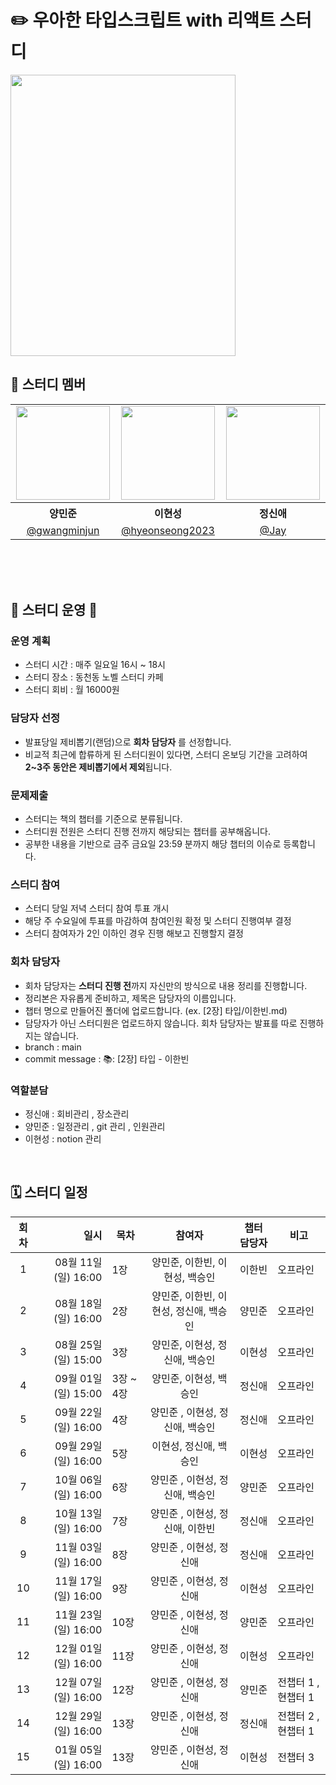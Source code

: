 # ✏️ 우아한 타입스크립트 with 리액트 스터디 

<img src="https://contents.kyobobook.co.kr/sih/fit-in/458x0/pdt/9791169211567.jpg" width="360" height="450">

<br> 

## 👶 스터디 멤버
<table>
<tbody>

<tr>
<td align="center"><img src="https://github.com/Clt689/ModernJS_Deepdive/assets/115773895/283a3aa0-9107-4e49-935b-ae1c06ba4e5e" width="150" /></td>
<td align="center"><img src="https://github.com/Clt689/ModernJS_Deepdive/assets/122369935/67a159cc-ce9b-4a1a-b2b7-9e56a886b096" width="150" /></td>
<td align="center"><img src="https://github.com/Clt689/ModernJS_Deepdive/assets/115773895/1f9ea4e9-61dd-4d17-b339-4a2e0dc75f70" width="150" /></td>
<!-- <td align="center"><img src="https://github.com/Clt689/ModernJS_Deepdive/assets/115773895/cb61a4ec-4823-42c0-a311-37d8e9dfce6f" width="150" /></td> -->
<!-- <td align="center"><img src="https://avatars.githubusercontent.com/u/70461991?v=4" width="150" /></td>   -->
</tr>
<tr>
<th align="center">양민준</th>
<th align="center">이현성</th>
<th align="center">정신애</th>
<!-- <th align="center">이한빈</th> -->
<!-- <th align="center">백승인</th> -->
</tr>
<tr>
<td align="center" width="170"><a href="https://github.com/gwangminjun">@gwangminjun</a></td>
<td align="center" width="170"><a href="https://github.com/hyeonseong2023">@hyeonseong2023</a></td>
<td align="center" width="170"><a href="https://github.com/fe-Jay">@Jay</a></td>
<!-- <td align="center" width="170"><a href="https://github.com/Clt689">@Clt689</a></td> -->
<!-- <td align="center" width="170"><a href="https://github.com/BaekWeb">@BaekWeb</a></td> -->
</tr>
</tbody>
</table>
<br>

<br>
<br>

## 📣 스터디 운영 📣

<div align="left">  

### 운영 계획
- 스터디 시간 : 매주 일요일 16시 ~ 18시
- 스터디 장소 : 동천동 노벨 스터디 카페
- 스터디 회비 : 월 16000원
  
### 담당자 선정
- 발표당일 제비뽑기(랜덤)으로 **회차 담당자** 를 선정합니다.
- 비교적 최근에 합류하게 된 스터디원이 있다면, 스터디 온보딩 기간을 고려하여 **2~3주 동안은 제비뽑기에서 제외**됩니다.
  
### 문제제출
- 스터디는 책의 챕터를 기준으로 분류됩니다.
- 스터디원 전원은 스터디 진행 전까지 해당되는 챕터를 공부해옵니다. 
- 공부한 내용을 기반으로 금주 금요일 23:59 분까지 해당 챕터의 이슈로 등록합니다.

### 스터디 참여
- 스터디 당일 저녁 스터디 참여 투표 개시
- 해당 주 수요일에 투표를 마감하여 참여인원 확정 및 스터디 진행여부 결정
- 스터디 참여자가 2인 이하인 경우 진행 해보고 진행할지 결정

### 회차 담당자
- 회차 담당자는 **스터디 진행 전**까지 자신만의 방식으로 내용 정리를 진행합니다.
- 정리본은 자유롭게 준비하고, 제목은 담당자의 이름입니다.
- 챕터 명으로 만들어진 폴더에 업로드합니다. (ex. [2장] 타입/이한빈.md)
- 담당자가 아닌 스터디원은 업로드하지 않습니다. 회차 담당자는 발표를 따로 진행하지는 않습니다.
- branch : main
- commit message : 📚: [2장] 타입 - 이한빈

### 역할분담
- 정신애 : 회비관리 , 장소관리
- 양민준 : 일정관리 , git 관리 , 인원관리
- 이현성 : notion 관리

</div>
<br />

## 🗓 스터디 일정

| 회차 | 일시                | 목차                | 참여자               | 챕터 담당자           | 비고                       |
| :--: |------------------:|-------------------|:-----------------:|:-------------:|--------------------------|
| 1    | 08월 11일 (일) 16:00  | 1장 | 양민준, 이한빈, 이현성, 백승인 | 이한빈 | 오프라인 |
| 2    | 08월 18일 (일) 16:00  | 2장 | 양민준, 이한빈, 이현성, 정신애, 백승인 | 양민준 | 오프라인 |
| 3    | 08월 25일 (일) 15:00  | 3장 | 양민준, 이현성, 정신애, 백승인 | 이현성 | 오프라인 |
| 4    | 09월 01일 (일) 15:00  | 3장 ~ 4장 | 양민준, 이현성, 백승인  | 정신애 | 오프라인 |
| 5    | 09월 22일 (일) 16:00  | 4장 | 양민준 , 이현성, 정신애, 백승인  | 정신애 | 오프라인 |
| 6    | 09월 29일 (일) 16:00  | 5장 | 이현성, 정신애, 백승인  | 이현성 | 오프라인 |
| 7    | 10월 06일 (일) 16:00  | 6장 | 양민준 , 이현성, 정신애, 백승인  | 양민준 | 오프라인 |
| 8    | 10월 13일 (일) 16:00  | 7장 | 양민준 , 이현성, 정신애, 이한빈  | 정신애 | 오프라인 |
| 9    | 11월 03일 (일) 16:00  | 8장 | 양민준 , 이현성, 정신애  | 정신애 | 오프라인 |
| 10    | 11월 17일 (일) 16:00  | 9장 | 양민준 , 이현성, 정신애  | 이현성 | 오프라인 |
| 11    | 11월 23일 (일) 16:00  | 10장 | 양민준 , 이현성, 정신애  | 양민준 | 오프라인 |
| 12    | 12월 01일 (일) 16:00  | 11장 | 양민준 , 이현성, 정신애  | 이현성 | 오프라인 |
| 13    | 12월 07일 (일) 16:00  | 12장 | 양민준 , 이현성, 정신애  | 양민준 | 전챕터 1 , 현챕터 1 | 
| 14    | 12월 29일 (일) 16:00  | 13장 | 양민준 , 이현성, 정신애  | 정신애 | 전챕터 2 , 현챕터 1 | 
| 15    | 01월 05일 (일) 16:00  | 13장 | 양민준 , 이현성, 정신애  | 이현성 | 전챕터 3 | 

